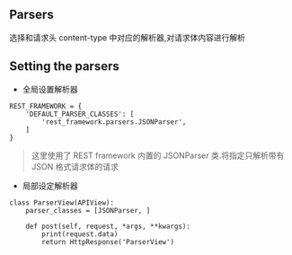 ## Parsers

选择和请求头 content-type 中对应的解析器,对请求体内容进行解析





## Setting the parsers

- 全局设置解析器

```python3
REST_FRAMEWORK = {
    'DEFAULT_PARSER_CLASSES': [
        'rest_framework.parsers.JSONParser',
    ]
}
```

>  这里使用了 REST framework 内置的 JSONParser 类.将指定只解析带有 JSON 格式请求体的请求

- 局部设定解析器

```python3
class ParserView(APIView):
	parser_classes = [JSONParser, ]
	
	def post(self, request, *args, **kwargs):
		print(request.data)
		return HttpResponse('ParserView')
```

